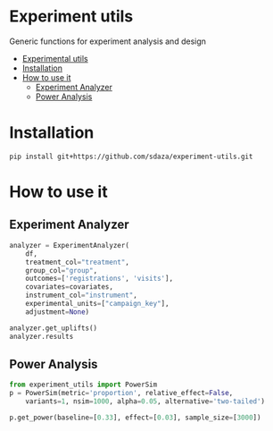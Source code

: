 # Experiment utils

Generic functions for experiment analysis and design

- [Experimental utils](#experimental-utils)
- [Installation](#installation)
- [How to use it](#how-to-use-it)
    - [Experiment Analyzer](#experiment-analyzer)
	- [Power Analysis](#power-analysis)

# Installation 

```
pip install git+https://github.com/sdaza/experiment-utils.git
```

# How to use it

## Experiment Analyzer


```python
analyzer = ExperimentAnalyzer(
    df,
    treatment_col="treatment",
    group_col="group",
    outcomes=['registrations', 'visits'],
    covariates=covariates,
    instrument_col="instrument",
    experimental_units=["campaign_key"],
    adjustment=None)

analyzer.get_uplifts()
analyzer.results
```

## Power Analysis


```python
from experiment_utils import PowerSim
p = PowerSim(metric='proportion', relative_effect=False,
	variants=1, nsim=1000, alpha=0.05, alternative='two-tailed')

p.get_power(baseline=[0.33], effect=[0.03], sample_size=[3000])
```

